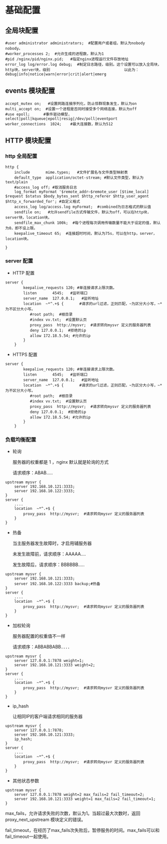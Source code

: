 # 基础配置

## 全局块配置

```
#user administrator administrators;  #配置用户或者组，默认为nobody nobody。
#worker_processes 2;  #允许生成的进程数，默认为1
#pid /nginx/pid/nginx.pid;   #指定nginx进程运行文件存放地址
error_log log/error.log debug;  #制定日志路径，级别。这个设置可以放入全局块，http块，server块，级别                                 以此为：debug|info|notice|warn|error|crit|alert|emerg
```

## events 模块配置

```
accept_mutex on;   #设置网路连接序列化，防止惊群现象发生，默认为on
multi_accept on;  #设置一个进程是否同时接受多个网络连接，默认为off
#use epoll;      #事件驱动模型，select|poll|kqueue|epoll|resig|/dev/poll|eventport
worker_connections  1024;    #最大连接数，默认为512
```

## HTTP 模块配置

### http 全局配置

```
http {
    include       mime.types;   #文件扩展名与文件类型映射表
    default_type  application/octet-stream; #默认文件类型，默认为text/plain
    #access_log off; #取消服务日志    
    log_format myFormat '$remote_addr–$remote_user [$time_local] $request $status $body_bytes_sent $http_referer $http_user_agent $http_x_forwarded_for'; #自定义格式
    access_log log/access.log myFormat;  #combined为日志格式的默认值
    sendfile on;   #允许sendfile方式传输文件，默认为off，可以在http块，server块，location块。
    sendfile_max_chunk 100k;  #每个进程每次调用传输数量不能大于设定的值，默认为0，即不设上限。
    keepalive_timeout 65;  #连接超时时间，默认为75s，可以在http，server，location块。

}
```

### server 配置

+ HTTP 配置

```
server {
        keepalive_requests 120; #单连接请求上限次数。
        listen       4545;   #监听端口
        server_name  127.0.0.1;   #监听地址       
        location  ~*^.+$ {       #请求的url过滤，正则匹配，~为区分大小写，~*为不区分大小写。
           #root path;  #根目录
           #index vv.txt;  #设置默认页
           proxy_pass  http://mysvr;  #请求转向mysvr 定义的服务器列表
           deny 127.0.0.1;  #拒绝的ip
           allow 172.18.5.54; #允许的ip           
        } 
    }
```

+ HTTPS 配置

```
server {
        keepalive_requests 120; #单连接请求上限次数。
        listen       4545;   #监听端口
        server_name  127.0.0.1;   #监听地址       
        location  ~*^.+$ {       #请求的url过滤，正则匹配，~为区分大小写，~*为不区分大小写。
           #root path;  #根目录
           #index vv.txt;  #设置默认页
           proxy_pass  http://mysvr;  #请求转向mysvr 定义的服务器列表
           deny 127.0.0.1;  #拒绝的ip
           allow 172.18.5.54; #允许的ip           
        } 
    }
```



### 负载均衡配置

+ 轮询

  服务器的权重都是 1 ，nginx 默认就是轮询的方式

  请求顺序：ABAB.....

```
upstream mysvr { 
    server 192.168.10.121:3333;
    server 192.168.10.122:3333;
}
server {
    ....
    location  ~*^.+$ {         
        proxy_pass  http://mysvr;  #请求转向mysvr 定义的服务器列表         
    }
}
```

+ 热备

  当主服务器发生故障时，才启用辅服务器

  未发生故障前，请求顺序：AAAAA....

  发生故障后，请求顺序：BBBBBB.....

```
upstream mysvr { 
    server 192.168.10.121:3333;
    server 192.168.10.122:3333 backup;#热备
}
server {
    ....
    location  ~*^.+$ {         
        proxy_pass  http://mysvr;  #请求转向mysvr 定义的服务器列表         
    }
}
```

+ 加权轮询

  服务器配置的权重值不一样

  请求顺序：ABBABBABB．．．．

```
upstream mysvr { 
    server 127.0.0.1:7878 weight=1;
    server 192.168.10.121:3333 weight=2;
}
server {
    ....
    location  ~*^.+$ {         
        proxy_pass  http://mysvr;  #请求转向mysvr 定义的服务器列表         
    }
}
```

+ ip_hash

  让相同IP的客户端请求相同的服务器

```
upstream mysvr { 
    server 127.0.0.1:7878; 
    server 192.168.10.121:3333;
    ip_hash;
}
server {
    ....
    location  ~*^.+$ {         
        proxy_pass  http://mysvr;  #请求转向mysvr 定义的服务器列表         
    }
}
```

+ 其他状态参数

```
upstream mysvr { 
    server 127.0.0.1:7878 weight=2 max_fails=2 fail_timeout=2;
    server 192.168.10.121:3333 weight=1 max_fails=2 fail_timeout=1;    
}
```

max_fails，允许请求失败的次数，默认为1。当超过最大次数时，返回proxy_next_upstream 模块定义的错误。

fail_timeout，在经历了max_fails次失败后，暂停服务的时间。max_fails可以和fail_timeout一起使用。